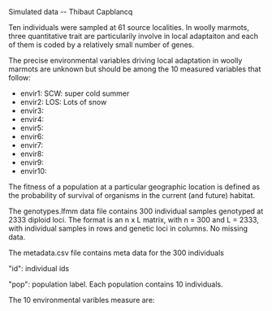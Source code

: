 
Simulated data -- Thibaut Capblancq

Ten individuals were sampled at 61 source localities. In woolly marmots, three quantitative trait are particularily involve in local adaptaiton and each of them is coded by a relatively small number of genes.

The precise environmental variables driving local adaptation in woolly marmots are unknown but should be among the 10 measured variables that follow: 
- envir1: SCW: super cold summer
- envir2: LOS: Lots of snow
- envir3:
- envir4:
- envir5:
- envir6:
- envir7:
- envir8:
- envir9:
- envir10:

The fitness of a population at a particular geographic location is defined as the probability of survival of organisms in the current (and future) habitat. 

The genotypes.lfmm data file contains 300  individual samples genotyped at 2333 diploid loci. The format is an n x L matrix, with n = 300 and L = 2333, with individual samples in rows and genetic loci in columns. No missing data.

The metadata.csv file contains meta data for the 300 individuals

"id": individual ids

"pop": population label. Each population contains 10 individuals.

The 10 environmental varibles measure are:


